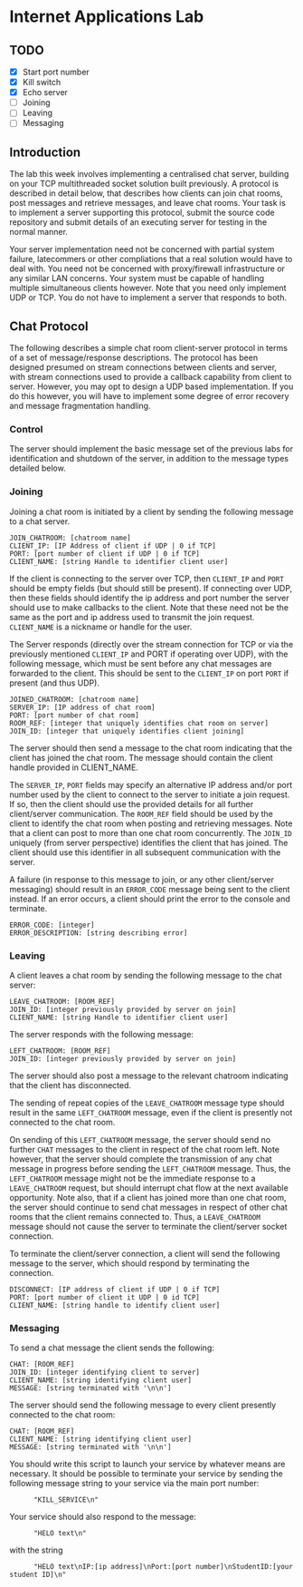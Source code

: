 # Internet Applications Lab

## TODO
- [x] Start port number
- [x] Kill switch 
- [x] Echo server
- [ ] Joining
- [ ] Leaving
- [ ] Messaging

## Introduction

The lab this week involves implementing a centralised chat server, building on your TCP multithreaded socket solution built previously. A protocol is described in detail below, that describes how clients can join chat rooms, post messages and retrieve messages, and leave chat rooms. Your task is to implement a server supporting this protocol, submit the source code repository and submit details of an executing server for testing in the normal manner.

Your server implementation need not be concerned with partial system failure, latecommers or other compliations that a real solution would have to deal with. You need not be concerned with proxy/firewall infrastructure or any similar LAN concerns. Your system must be capable of handling multiple simultaneous clients however. Note that you need only implement UDP or TCP. You do not have to implement a server that responds to both.

## Chat Protocol

The following describes a simple chat room client-server protocol in terms of a set of message/response descriptions. The protocol has been designed presumed on stream connections between clients and server, with stream connections used to provide a callback capability from client to server. However, you may opt to design a UDP based implementation. If you do this however, you will have to implement some degree of error recovery and message fragmentation handling.

### Control

The server should implement the basic message set of the previous labs for identification and shutdown of the server, in addition to the message types detailed below.

### Joining

Joining a chat room is initiated by a client by sending the following message to a chat server.

```
JOIN_CHATROOM: [chatroom name]
CLIENT_IP: [IP Address of client if UDP | 0 if TCP]
PORT: [port number of client if UDP | 0 if TCP]
CLIENT_NAME: [string Handle to identifier client user]
```
If the client is connecting to the server over TCP, then `CLIENT_IP` and `PORT` should be empty fields (but should still be present). If connecting over UDP, then these fields should identify the ip address and port number the server should use to make callbacks to the client. Note that these need not be the same as the port and ip address used to transmit the join request. `CLIENT_NAME` is a nickname or handle for the user.

The Server responds (directly over the stream connection for TCP or via the previously mentioned `CLIENT_IP` and PORT if operating over UDP), with the following message, which must be sent before any chat messages are forwarded to the client. This should be sent to the `CLIENT_IP` on port `PORT` if present (and thus UDP).

```
JOINED_CHATROOM: [chatroom name]
SERVER_IP: [IP address of chat room]
PORT: [port number of chat room]
ROOM_REF: [integer that uniquely identifies chat room on server]
JOIN_ID: [integer that uniquely identifies client joining]
```

The server should then send a message to the chat room indicating that the client has joined the chat room. The message should contain the client handle provided in CLIENT_NAME.

The `SERVER_IP`, `PORT` fields may specify an alternative IP address and/or port number used by the client to connect to the server to initiate a join request. If so, then the client should use the provided details for all further client/server communication. The `ROOM_REF` field should be used by the client to identify the chat room when posting and retrieving messages. Note that a client can post to more than one chat room concurrently. The `JOIN_ID` uniquely (from server perspective) identifies the client that has joined. The client should use this identifier in all subsequent communication with the server.

A failure (in response to this message to join, or any other client/server messaging) should result in an `ERROR_CODE` message being sent to the client instead. If an error occurs, a client should print the error to the console and terminate.

```
ERROR_CODE: [integer]
ERROR_DESCRIPTION: [string describing error]
```

### Leaving

A client leaves a chat room by sending the following message to the chat server:

```
LEAVE_CHATROOM: [ROOM_REF]
JOIN_ID: [integer previously provided by server on join]
CLIENT_NAME: [string Handle to identifier client user]
```

The server responds with the following message:

```
LEFT_CHATROOM: [ROOM_REF]
JOIN_ID: [integer previously provided by server on join]
```

The server should also post a message to the relevant chatroom indicating that the client has disconnected.

The sending of repeat copies of the `LEAVE_CHATROOM` message type should result in the same `LEFT_CHATROOM` message, even if the client is presently not connected to the chat room.

On sending of this `LEFT_CHATROOM` message, the server should send no further `CHAT` messages to the client in respect of the chat room left. Note however, that the server should complete the transmission of any chat message in progress before sending the `LEFT_CHATROOM` message. Thus, the `LEFT_CHATROOM` message might not be the immediate response to a `LEAVE_CHATROOM` request, but should interrupt chat flow at the next available opportunity. Note also, that if a client has joined more than one chat room, the server should continue to send chat messages in respect of other chat rooms that the client remains connected to. Thus, a `LEAVE_CHATROOM` message should not cause the server to terminate the client/server socket connection.

To terminate the client/server connection, a client will send the following message to the server, which should respond by terminating the connection.
```
DISCONNECT: [IP address of client if UDP | 0 if TCP]
PORT: [port number of client it UDP | 0 id TCP]
CLIENT_NAME: [string handle to identify client user]
```

### Messaging

To send a chat message the client sends the following:

```
CHAT: [ROOM_REF]
JOIN_ID: [integer identifying client to server]
CLIENT_NAME: [string identifying client user]
MESSAGE: [string terminated with '\n\n']
```

The server should send the following message to every client presently connected to the chat room:
```
CHAT: [ROOM_REF]
CLIENT_NAME: [string identifying client user]
MESSAGE: [string terminated with '\n\n']
```

You should write this script to launch your service by whatever means are necessary. It should be possible to terminate your service by sending the following message string to your service via the main port number:

		  "KILL_SERVICE\n"
		
Your service should also respond to the message:

		  "HELO text\n"
		
with the string

		  "HELO text\nIP:[ip address]\nPort:[port number]\nStudentID:[your student ID]\n"